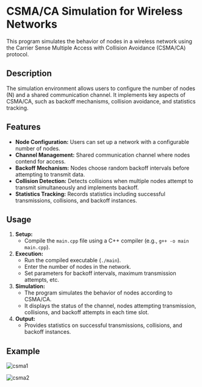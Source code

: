 # CSMA/CA Simulation for Wireless Networks

This program simulates the behavior of nodes in a wireless network using the Carrier Sense Multiple Access with Collision Avoidance (CSMA/CA) protocol.

## Description

The simulation environment allows users to configure the number of nodes (N) and a shared communication channel. It implements key aspects of CSMA/CA, such as backoff mechanisms, collision avoidance, and statistics tracking.

## Features

- **Node Configuration:** Users can set up a network with a configurable number of nodes.
- **Channel Management:** Shared communication channel where nodes contend for access.
- **Backoff Mechanism:** Nodes choose random backoff intervals before attempting to transmit data.
- **Collision Detection:** Detects collisions when multiple nodes attempt to transmit simultaneously and implements backoff.
- **Statistics Tracking:** Records statistics including successful transmissions, collisions, and backoff instances.

## Usage

1. **Setup:**
    - Compile the `main.cpp` file using a C++ compiler (e.g., `g++ -o main main.cpp`).
2. **Execution:**
    - Run the compiled executable (`./main`).
    - Enter the number of nodes in the network.
    - Set parameters for backoff intervals, maximum transmission attempts, etc.
3. **Simulation:**
    - The program simulates the behavior of nodes according to CSMA/CA.
    - It displays the status of the channel, nodes attempting transmission, collisions, and backoff attempts in each time slot.
4. **Output:**
    - Provides statistics on successful transmissions, collisions, and backoff instances.

## Example

![csma1](https://github.com/saisanthoshbussa/CSMA-CA-Wireless-Network-Simulation/assets/118352633/f11475d6-b840-4c1d-8a04-80e2726c05fe)


![csma2](https://github.com/saisanthoshbussa/CSMA-CA-Wireless-Network-Simulation/assets/118352633/550d97c8-40ff-4296-9bcb-a15274d50007)

